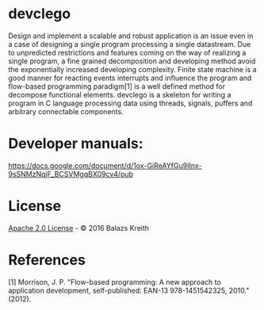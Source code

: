 devclego
==================================

Design and implement a scalable and robust application is an issue even in a case of designing a single program processing a single datastream. Due to unpredicted restrictions and features coming on the way of realizing a single program, a fine grained decomposition and developing method avoid the exponentially increased developing complexity. Finite state machine is a good manner for reacting events interrupts and influence the program and flow-based programming paradigm[1] is a well defined method for decompose functional elements. devclego is a skeleton for writing a program in C language 
processing data using threads, signals, puffers and arbitrary connectable components. 
 
# Developer manuals:

https://docs.google.com/document/d/1ox-GiReAYfGu9IInx-9sSNMzNqjF_BCSVMgqBX09cv4/pub

# License

[Apache 2.0 License](LICENSE.md) - &copy; 2016 Balazs Kreith

# References

[1] Morrison, J. P. "Flow-based programming: A new approach to application development, self-published:        EAN-13 978-1451542325, 2010." (2012).
